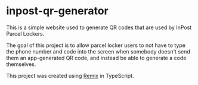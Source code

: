 # inpost-qr-generator

This is a simple website used to generate QR codes that are used by InPost Parcel Lockers.

The goal of this project is to allow parcel locker users to not have to type the phone number and code into the screen when somebody doesn't send them an app-generated QR code, and instead be able to generate a code themselves.

This project was created using [Remix](https://remix.run) in TypeScript.